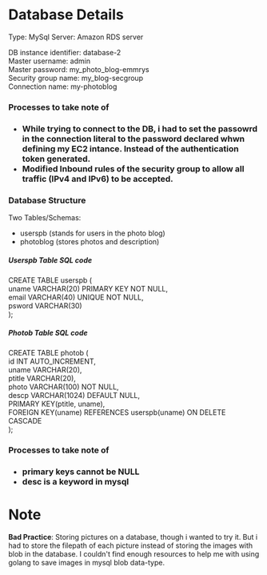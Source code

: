 # Database Details

Type: MySql
Server: Amazon RDS server 

DB instance identifier: database-2 <br>
Master username: admin <br>
Master password: my_photo_blog-emmrys <br>
Security group name: my_blog-secgroup <br>
Connection name: my-photoblog <br>

<h3>Processes to take note of <h3>

<ul>
<li>While trying to connect to the DB, i had to set the passowrd in the connection literal to the password declared whwn defining my EC2 intance. Instead of the authentication token generated. 

<li>Modified Inbound rules of the security group to allow all traffic (IPv4 and IPv6) to be accepted.
</ul>

<h3>Database Structure</h3>

Two Tables/Schemas: 
<ul>
    <li> userspb (stands for users in the photo blog)
    <li> photoblog (stores photos and description)
</ul>

<h5>Userspb Table SQL code</h5>

CREATE TABLE userspb ( <br>
    uname VARCHAR(20) PRIMARY KEY NOT NULL, <br>
    email VARCHAR(40) UNIQUE NOT NULL, <br>
    psword VARCHAR(30) <br>
); <br>

<h5>Photob Table SQL code</h5>

CREATE TABLE photob ( <br>
    id INT AUTO_INCREMENT, <br>
    uname VARCHAR(20), <br>
    ptitle VARCHAR(20), <br>
    photo VARCHAR(100) NOT NULL, <br>
    descp VARCHAR(1024) DEFAULT NULL, <br>
    PRIMARY KEY(ptitle, uname), <br>
    FOREIGN KEY(uname) REFERENCES userspb(uname) ON DELETE CASCADE <br>
); <br>

<h3>Processes to take note of <h3>
<ul>
    <li> primary keys cannot be NULL
    <li> desc is a keyword in mysql
</ul>

# Note
<b>Bad Practice</b>: Storing pictures on a database, though i wanted to try it. But i had to store the filepath of each picture instead of storing the images with blob in the database. I couldn't find enough resources to help me with using golang to save images in mysql blob data-type. 